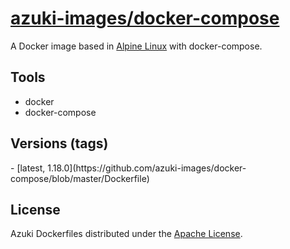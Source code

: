 [azuki-images/docker-compose](http://images.azk.io/#/docker-compose)
==================

A Docker image based in [Alpine Linux][alpine] with docker-compose.

Tools
---

- docker
- docker-compose

Versions (tags)
---

<versions>
- [latest, 1.18.0](https://github.com/azuki-images/docker-compose/blob/master/Dockerfile)
</versions>

## License

Azuki Dockerfiles distributed under the [Apache License][license].

[alpine]: http://alpinelinux.org/

[issues]: https://github.com/azuki-images/docker-compose/issues

[imagelayers]: https://imagelayers.io/?images=azukiapp/docker-compose:latest,azukiapp/docker-compose:1.18.0
[imagelayers-badge]: https://imagelayers.io/badge/azukiapp/docker-compose:latest.svg

[license]: ./LICENSE

